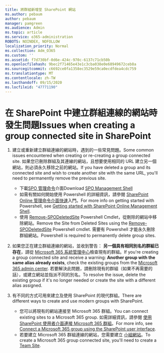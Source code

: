 ```yaml
---
title: 將群組新增至 SharePoint 網站
ms.author: pebaum
author: pebaum
manager: pamgreen
ms.audience: Admin
ms.topic: article
ms.service: o365-administration
ROBOTS: NOINDEX, NOFOLLOW
localization_priority: Normal
ms.collection: Adm_O365
ms.custom: ''
ms.assetid: f7d730bf-0d6e-424c-970c-6137c71cb50b
ms.openlocfilehash: 9bec2f71465e43e1c3cba038e0e68949672ceb8a
ms.sourcegitcommit: c6692ce0fa1358ec3529e59ca0ecdfdea4cdc759
ms.translationtype: MT
ms.contentlocale: zh-TW
ms.lasthandoff: 09/15/2020
ms.locfileid: "47771190"
---
```

# <a name="issues-when-creating-a-group-connected-site-in-sharepoint"></a><span data-ttu-id="b7490-102">在 SharePoint 中建立群組連線的網站時發生問題</span><span class="sxs-lookup"><span data-stu-id="b7490-102">Issues when creating a group connected site in SharePoint</span></span>

1. <span data-ttu-id="b7490-103">建立或重新建立群組連線的網站時，遇到的一些常見問題。</span><span class="sxs-lookup"><span data-stu-id="b7490-103">Some common issues encountered when creating or re-creating a group connected site.</span></span>
<span data-ttu-id="b7490-104">如果您已刪除群組及其連線的網站，且想要使用相同的 URL 建立另一個網站，則必須永久移除之前的網站。</span><span class="sxs-lookup"><span data-stu-id="b7490-104">If you have deleted a group and its connected site and wish to create another site with the same URL, you'll need to permanently remove the previous site.</span></span>

   - <span data-ttu-id="b7490-105">下載[SPO 管理命令](https://support.office.com/article/introduction-to-the-sharepoint-online-management-shell-c16941c3-19b4-4710-8056-34c034493429)介面</span><span class="sxs-lookup"><span data-stu-id="b7490-105">Download [SPO Management Shell](https://support.office.com/article/introduction-to-the-sharepoint-online-management-shell-c16941c3-19b4-4710-8056-34c034493429)</span></span>
   - <span data-ttu-id="b7490-106">如需有關如何開始使用 Powershell 的詳細資訊，請參閱 [SharePoint Online 管理命令介面快速](https://docs.microsoft.com/powershell/module/sharepoint-online/remove-sposite)入門。</span><span class="sxs-lookup"><span data-stu-id="b7490-106">For more info on getting started with Powershell, see [Getting started with SharePoint Online Management Shell](https://docs.microsoft.com/powershell/module/sharepoint-online/remove-sposite).</span></span>
   - <span data-ttu-id="b7490-107">使用 [Remove-SPODeletedSite](https://docs.microsoft.com/powershell/module/sharepoint-online/remove-sposite?view=sharepoint-ps) Powershell Cmdlet，從刪除的網站中移除網站。</span><span class="sxs-lookup"><span data-stu-id="b7490-107">Remove the Site from Deleted Sites using the [Remove-SPODeletedSite](https://docs.microsoft.com/powershell/module/sharepoint-online/remove-sposite?view=sharepoint-ps) Powershell cmdlet.</span></span> <span data-ttu-id="b7490-108">需要有 Powershell 才能永久刪除群組網站。</span><span class="sxs-lookup"><span data-stu-id="b7490-108">Powershell is required to permanently delete group sites.</span></span>

1. <span data-ttu-id="b7490-109">如果您正在建立群組連線的網站，並收到警告： **另一個具有相同別名的群組已存在**，請從 [Microsoft 365 系統管理中心](https://admin.microsoft.com/AdminPortal/Home#/groups)檢查現有的群組。</span><span class="sxs-lookup"><span data-stu-id="b7490-109">If you're creating a group connected site and receive a warning: **Another group with the same alias already exists**, check the existing groups from the [Microsoft 365 admin center](https://admin.microsoft.com/AdminPortal/Home#/groups).</span></span> <span data-ttu-id="b7490-110">若要解決此問題，請刪除現有的群組（如果不再需要的話），或建立網站並指派不同的別名。</span><span class="sxs-lookup"><span data-stu-id="b7490-110">To resolve the issue, delete the existing group if it's no longer needed or create the site with a different alias assigned.</span></span>

1. <span data-ttu-id="b7490-111">有不同的方式可用來建立及使用 SharePoint 的現代群組。</span><span class="sxs-lookup"><span data-stu-id="b7490-111">There are different ways to create and use modern groups with SharePoint.</span></span>

   - <span data-ttu-id="b7490-112">您可以將現有的網站連接至 Microsoft 365 群組。</span><span class="sxs-lookup"><span data-stu-id="b7490-112">You can connect existing sites to a Microsoft 365 group.</span></span> <span data-ttu-id="b7490-113">如需詳細資訊，請參閱 [使用 SharePoint 使用者介面連接 Microsoft 365 群組](https://docs.microsoft.com/sharepoint/dev/transform/modernize-connect-to-office365-group#connect-an-office-365-group-using-the-sharepoint-user-interface)。</span><span class="sxs-lookup"><span data-stu-id="b7490-113">For more info, see [Connect a Microsoft 365 group using the SharePoint user interface](https://docs.microsoft.com/sharepoint/dev/transform/modernize-connect-to-office365-group#connect-an-office-365-group-using-the-sharepoint-user-interface).</span></span>
   - <span data-ttu-id="b7490-114">若要建立 Microsoft 365 群組連線的網站，您需要建立 [小組網站](https://admin.microsoft.com/sharepoint)。</span><span class="sxs-lookup"><span data-stu-id="b7490-114">To create a Microsoft 365 group connected site, you'll need to create a [Team Site](https://admin.microsoft.com/sharepoint).</span></span>
